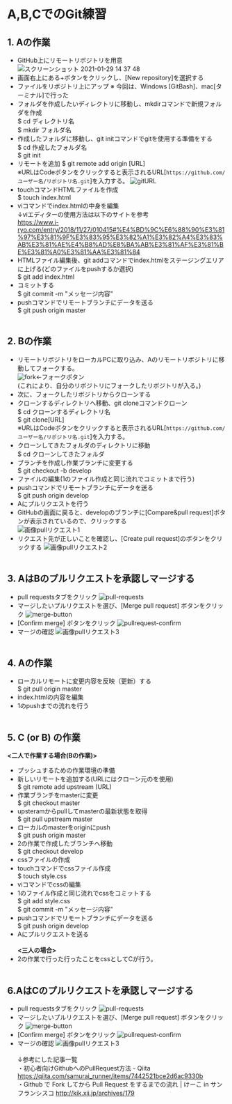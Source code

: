 # A,B,CでのGit練習
## 1. Aの作業
   * GitHub上にリモートリボジトリを用意
   ![スクリーンショット 2021-01-29 14 37 48](https://user-images.githubusercontent.com/78012223/106419912-e5528b80-649c-11eb-9071-867958ed4902.png)
   * 画面右上にある+ボタンをクリックし、[New repository]を選択する
   * ファイルをリボジトリ上にアップ
   ※ 今回は、Windows [GitBash]、mac[ターミナル]で行った
   * フォルダを作成したいディレクトリに移動し、mkdirコマンドで新規フォルダを作成<br>
     $ cd ディレクトリ名<br>
     $ mkdir フォルダ名<br>
   * 作成したフォルダに移動し、git initコマンドでgitを使用する準備をする<br>
     $ cd 作成したフォルダ名<br>
     $ git init<br>
   * リモートを追加
     $ git remote add origin [URL]<br>
     ※URLはCodeボタンをクリックすると表示されるURL[`https://github.com/ユーザー名/リポジトリ名.git`]を入力する。
![gitURL](https://user-images.githubusercontent.com/78012223/106419964-04511d80-649d-11eb-99a6-7a5b623d0289.png)
   * touchコマンドHTMLファイルを作成<br>
     $ touch index.html<br>
   * viコマンドでindex.htmlの中身を編集<br>
     ↓viエディターの使用方法は以下のサイトを参考<br>
https://www.i-ryo.com/entry/2018/11/27/010415#%E4%BD%9C%E6%88%90%E3%81%97%E3%81%9F%E3%83%95%E3%82%A1%E3%82%A4%E3%83%AB%E3%81%AE%E4%B8%AD%E8%BA%AB%E3%81%AF%E3%81%BE%E3%81%A0%E3%81%AA%E3%81%84<br>
   * HTMLファイル編集後、git addコマンドでindex.htmlをステージングエリアに上げる(どのファイルをpushするか選択)<br>
     $ git add index.html<br>
   * コミットする<br>
     $ git commit -m "メッセージ内容"<br>
   * pushコマンドでリモートブランチにデータを送る<br>
     $ git push origin master<br><br>
## 2. Bの作業
   * リモートリボジトリをローカルPCに取り込み、Aのリモートリボジトリに移動してフォークする。<br>
   ![fork](https://user-images.githubusercontent.com/78012223/106416815-a836cb00-6495-11eb-95fb-ec59fbd01a91.png)←フォークボタン<br>
   (これにより、自分のリボジトリにフォークしたリボジトリが入る。)
   * 次に、フォークしたリボジトリからクローンする
   * クローンするディレクトリへ移動、git cloneコマンドクローン<br>
     $ cd クローンするディレクトリ名<br>
     $ git clone[URL]<br>
     ※URLはCodeボタンをクリックすると表示されるURL[`https://github.com/ユーザー名/リポジトリ名.git`]を入力する。
   * クローンしてきたフォルダのディレクトリに移動<br>
     $ cd クローンしてきたフォルダ<br>
   * ブランチを作成し作業ブランチに変更する<br>
     $ git checkout -b develop<br>
   * ファイルの編集(1のファイル作成と同じ流れでコミットまで行う)<br>
   * pushコマンドでリモートブランチにデータを送る<br>
     $ git push origin develop<br>
   * Aにプルリクエストを行う
   * GitHubの画面に戻ると、developのブランチに[Compare&pull request]ボタンが表示されているので、クリックする<br>
   ![画像pullリクエスト1](https://user-images.githubusercontent.com/78012223/106544448-e641f680-654a-11eb-8a70-c15fd17837f9.png)
   * リクエスト先が正しいことを確認し、[Create pull request]のボタンをクリックする
   ![画像pullリクエスト2](https://user-images.githubusercontent.com/78012223/106544659-45a00680-654b-11eb-858b-5dcc13a4967e.png)<br><br>
## 3. AはBのプルリクエストを承認しマージする
   * pull requestsタブをクリック
   ![pull-requests](https://user-images.githubusercontent.com/78012223/106425669-9100d900-64a7-11eb-8123-3dcc47781fd2.png)
   * マージしたいプルリクエストを選び、[Merge pull request] ボタンをクリック
   ![merge-button](https://user-images.githubusercontent.com/78012223/106425730-ad9d1100-64a7-11eb-9a04-4f07cec44a8b.png)
   * [Confirm merge] ボタンをクリック
   ![pullrequest-confirm](https://user-images.githubusercontent.com/78012223/106425607-729add80-64a7-11eb-8729-299439fab3ae.png)
   * マージの確認
   ![画像pullリクエスト3 ](https://user-images.githubusercontent.com/78012223/106545243-61f07300-654c-11eb-9659-c59c2cd01f6f.png)<br><br>

## 4. Aの作業
   * ローカルリモートに変更内容を反映（更新）する<br>
     $ git pull origin master<br>
   * index.htmlの内容を編集
   * 1のpushまでの流れを行う<br><br>
## 5. C (or B) の作業
   **<二人で作業する場合(Bの作業)><br>**
   * プッシュするための作業環境の準備<br>
   * 新しいリモートを追加する(URLにはクローン元のを使用)<br>
     $ git remote add upstream (URL)<br>
   * 作業ブランチをmasterに変更<br>
     $ git checkout master<br>
   * upsteramからpullしてmasterの最新状態を取得<br>
     $ git pull upstream master<br>
   * ローカルのmasterをoriginにpush<br>
     $ git push origin master<br>
   * 2の作業で作成したブランチへ移動<br>
     $ git checkout develop<br>
   * cssファイルの作成<br>
   * touchコマンドでcssファイル作成<br>
     $ touch style.css<br>
   * viコマンドでcssの編集<br>
   * 1のファイル作成と同じ流れでcssをコミットする<br>
     $ git add style.css<br>
     $ git commit -m "メッセージ内容"<br>
   * pushコマンドでリモートブランチにデータを送る<br>
     $ git push origin develop<br>
   * Aにプルリクエストを送る<br><br>
   **<三人の場合>**<br>
   * 2の作業で行った行ったことをcssとしてCが行う。<br><br>
## 6.AはCのプルリクエストを承認しマージする
   * pull requestsタブをクリック
   ![pull-requests](https://user-images.githubusercontent.com/78012223/106425669-9100d900-64a7-11eb-8123-3dcc47781fd2.png)
   * マージしたいプルリクエストを選び、[Merge pull request] ボタンをクリック
   ![merge-button](https://user-images.githubusercontent.com/78012223/106425730-ad9d1100-64a7-11eb-9a04-4f07cec44a8b.png)
   * [Confirm merge] ボタンをクリック
   ![pullrequest-confirm](https://user-images.githubusercontent.com/78012223/106425607-729add80-64a7-11eb-8729-299439fab3ae.png)
   * マージの確認
   ![画像pullリクエスト3 ](https://user-images.githubusercontent.com/78012223/106545243-61f07300-654c-11eb-9659-c59c2cd01f6f.png)<br><br>
↓参考にした記事一覧<br>
・初心者向けGithubへのPullRequest方法 - Qiita 
https://qiita.com/samurai_runner/items/7442521bce2d6ac9330b<br>
・Github で Fork してから Pull Request をするまでの流れ | けーこ in サンフランシスコ
http://kik.xii.jp/archives/179
